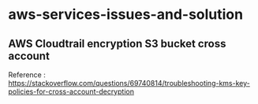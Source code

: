 # aws-services-issues-and-solution
## AWS Cloudtrail encryption S3 bucket cross account 
Reference : https://stackoverflow.com/questions/69740814/troubleshooting-kms-key-policies-for-cross-account-decryption
